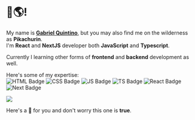 # 👋🌎! 
My name is **[Gabriel Quintino](https://quintino.dev)**, but you may also find me on the wilderness as **Pikachurin**.    
I'm **React** and **NextJS** developer both **JavaScript** and **Typescript**.   

Currently I learning other forms of **frontend** and **backend** development as well.

Here's some of my expertise:   
![HTML Badge](https://img.shields.io/badge/-HTML-e34c26?logo=HTML5&logoColor=white)
![CSS Badge](https://img.shields.io/badge/-CSS-264de4?logo=CSS3&logoColor=white)
![JS Badge](https://img.shields.io/badge/-JavaScript-f0db4f?logo=JavaScript&logoColor=black)
![TS Badge](https://img.shields.io/badge/-Typescript-007acc?logo=Typescript&logoColor=white)
![React Badge](https://img.shields.io/badge/-React-61dbfb?logo=React&logoColor=black)
![Next Badge](https://img.shields.io/badge/-Next.JS-black?logo=Next.JS&logoColor=white)
   
<img align="center" src="https://github-readme-stats.vercel.app/api?username=Billocap&show_icons=true&theme=react" />

Here's a 🎂 for you and don't worry this one is __true__.

<!--
**Billocap/Billocap** is a ✨ _special_ ✨ repository because its `README.md` (this file) appears on your GitHub profile.

Here are some ideas to get you started:

- 🔭 I’m currently working on ...
- 🌱 I’m currently learning ...
- 👯 I’m looking to collaborate on ...
- 🤔 I’m looking for help with ...
- 💬 Ask me about ...
- 📫 How to reach me: ...
- 😄 Pronouns: ...
- ⚡ Fun fact: ...
-->
